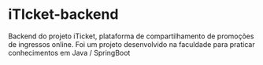# iTIcket-backend
Backend do projeto iTicket, plataforma de compartilhamento de promoções de ingressos online. Foi um projeto desenvolvido na faculdade para praticar conhecimentos em Java / SpringBoot
